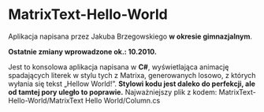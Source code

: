 # MatrixText-Hello-World

Aplikacja napisana przez Jakuba Brzegowskiego **w okresie gimnazjalnym**. 

**Ostatnie zmiany wprowadzone ok.: 10.2010.**

Jest to konsolowa aplikacja napisana w **C#**, wyświetlająca animację spadających literek w stylu tych z Matrixa, generowanych losowo, z których wyłania się tekst „Hellow World!”.
**Stylowi kodu jest daleko do perfekcji, ale od tamtej pory uległo to poprawie.**
Najważniejszy plik z kodem: MatrixText-Hello-World/MatrixText Hello World/Column.cs
